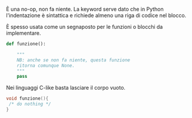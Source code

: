 È una no-op, non fa niente. La keyword serve dato che in Python l'indentazione è sintattica e richiede almeno una riga di codice nel blocco.

È spesso usata come un segnaposto per le funzioni o blocchi da implementare.

```python
def funzione():

    """
    NB: anche se non fa niente, questa funzione 
    ritorna comunque None.
    """
    pass
```

Nei linguaggi C-like basta lasciare il corpo vuoto.

```c
void funzione(){
 /* do nothing */
}
```
